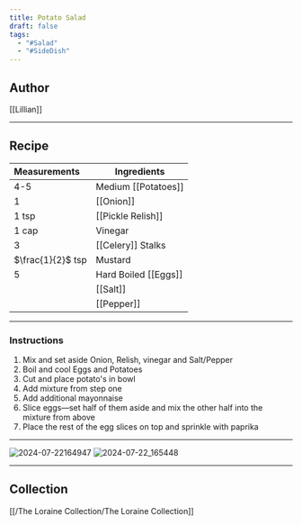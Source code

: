 ```yaml
---
title: Potato Salad
draft: false
tags:
  - "#Salad"
  - "#SideDish"
---
```

## Author
[[Lillian]]
___
## Recipe

| Measurements      | Ingredients          |
| :---------------- | -------------------- |
| 4-5               | Medium [[Potatoes]]  |
| 1                 | [[Onion]]            |
| 1 tsp             | [[Pickle Relish]]    |
| 1 cap             | Vinegar              |
| 3                 | [[Celery]] Stalks    |
| $\frac{1}{2}$ tsp | Mustard              |
| 5                 | Hard Boiled [[Eggs]] |
|                   | [[Salt]]             |
|                   | [[Pepper]]           |
___
### Instructions
1. Mix and set aside Onion, Relish, vinegar and Salt/Pepper
2. Boil and cool Eggs and Potatoes
3. Cut and place potato's in bowl
4. Add mixture from step one
5. Add additional mayonnaise
6. Slice eggs—set half of them aside and mix the other half into the mixture from above
7. Place the rest of the egg slices on top and sprinkle with paprika 
___
![2024-07-22164947](/The%20Loraine%20Collection/Salad/Assets/2024-07-22_164937.jpg)
![2024-07-22_165448](/The%20Loraine%20Collection/Salad/Assets/Handwritten_2024-07-22_165448.jpg)
___
## Collection
[[/The Loraine Collection/The Loraine Collection]]
